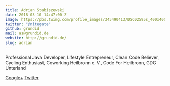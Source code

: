```yaml
---
title: Adrian Stabiszewski
date: 2018-03-10 14:47:00 Z
image: https://pbs.twimg.com/profile_images/345490413/DSC02595s_400x400.jpg
twitter: "@nitegate"
github: grundid
mail: as@grundid.de
website: http://grundid.de/
slug: adrian
---
```


Professional Java Developer, Lifestyle Entrepreneur, Clean Code Believer, Cycling Enthusiast, Coworking Heilbronn e. V., Code For Heilbronn, GDG Unterland

[Google+](https://plus.google.com/+AdrianStabiszewski) [Twitter](https://twitter.com/nitegate)